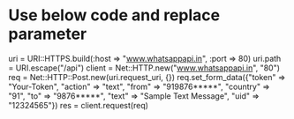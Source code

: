 # Use below code and replace parameter
uri = URI::HTTPS.build(:host => "www.whatsappapi.in", :port => 80) 
uri.path = URI.escape("/api") 
client = Net::HTTP.new("www.whatsappapi.in", "80") 
req = Net::HTTP::Post.new(uri.request_uri, {}) 
req.set_form_data({"token" => "Your-Token", "action" => "text", "from" => "919876*****", "country" => "91", "to" => "9876*****", "text" => "Sample Text Message", "uid" => "12324565"}) 
res = client.request(req)
